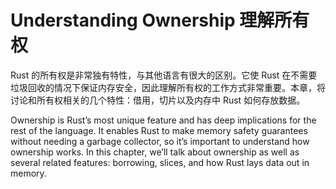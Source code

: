 # Understanding Ownership 理解所有权

Rust 的所有权是非常独有特性，与其他语言有很大的区别。它使 Rust 在不需要垃圾回收的情况下保证内存安全，因此理解所有权的工作方式非常重要。本章，将讨论和所有权相关的几个特性：借用，切片以及内存中 Rust 如何存放数据。

Ownership is Rust’s most unique feature and has deep implications for the rest
of the language. It enables Rust to make memory safety guarantees without
needing a garbage collector, so it’s important to understand how ownership
works. In this chapter, we’ll talk about ownership as well as several related
features: borrowing, slices, and how Rust lays data out in memory.
